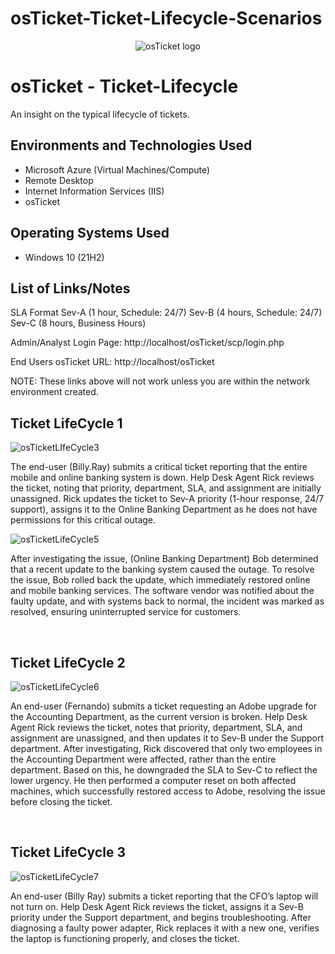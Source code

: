 # osTicket-Ticket-Lifecycle-Scenarios
<p align="center">
<img src="https://i.imgur.com/Clzj7Xs.png" alt="osTicket logo"/>
</p>

<h1>osTicket - Ticket-Lifecycle</h1> An insight on the typical lifecycle of tickets.<br />

<h2>Environments and Technologies Used</h2>

- Microsoft Azure (Virtual Machines/Compute)
- Remote Desktop
- Internet Information Services (IIS)
- osTicket

<h2>Operating Systems Used </h2>

- Windows 10</b> (21H2)

<h2>List of Links/Notes</h2>

SLA Format
Sev-A (1 hour, Schedule: 24/7)
Sev-B (4 hours, Schedule: 24/7)
Sev-C (8 hours, Business Hours)


Admin/Analyst Login Page:
http://localhost/osTicket/scp/login.php 

End Users osTicket URL:
http://localhost/osTicket 

NOTE: These links above will not work unless you are within the network environment created.


<h2>Ticket LifeCycle 1</h2>


![osTicketLIfeCycle3](https://github.com/user-attachments/assets/78e1c5aa-9dac-49a3-b3eb-432c1b5414ad)

<p>
</p>
<p>
The end-user (Billy.Ray) submits a critical ticket reporting that the entire mobile and online banking system is down. Help Desk Agent Rick reviews the ticket, noting that priority, department, SLA, and assignment are initially unassigned. Rick updates the ticket to Sev-A priority (1-hour response, 24/7 support), assigns it to the Online Banking Department as he does not have permissions for this critical outage.
<br />

<p>

![osTicketLifeCycle5](https://github.com/user-attachments/assets/316d6e9a-f9ee-4649-8cf7-9c2375642516)

</p>
<p>
After investigating the issue, (Online Banking Department) Bob determined that a recent update to the banking system caused the outage. To resolve the issue, Bob rolled back the update, which immediately restored online and mobile banking services. The software vendor was notified about the faulty update, and with systems back to normal, the incident was marked as resolved, ensuring uninterrupted service for customers.
</p>
<br />


<h2>Ticket LifeCycle 2</h2>
<p>

![osTicketLifeCycle6](https://github.com/user-attachments/assets/036afdc2-557f-4339-b3d2-b379bd960af0)

</p>
<p>
An end-user (Fernando) submits a ticket requesting an Adobe upgrade for the Accounting Department, as the current version is broken. Help Desk Agent Rick reviews the ticket, notes that priority, department, SLA, and assignment are unassigned, and then updates it to Sev-B under the Support department. After investigating, Rick discovered that only two employees in the Accounting Department were affected, rather than the entire department. Based on this, he downgraded the SLA to Sev-C to reflect the lower urgency. He then performed a computer reset on both affected machines, which successfully restored access to Adobe, resolving the issue before closing the ticket.
</p>
<br />

<h2>Ticket LifeCycle 3</h2>
<p>
  
![osTicketLifeCycle7](https://github.com/user-attachments/assets/f6fd625f-cdb8-4f2c-9fe4-6f081f662eec)

</p>
<p>
An end-user (Billy Ray) submits a ticket reporting that the CFO’s laptop will not turn on. Help Desk Agent Rick reviews the ticket, assigns it a Sev-B priority under the Support department, and begins troubleshooting. After diagnosing a faulty power adapter, Rick replaces it with a new one, verifies the laptop is functioning properly, and closes the ticket.
</p>
<br />
